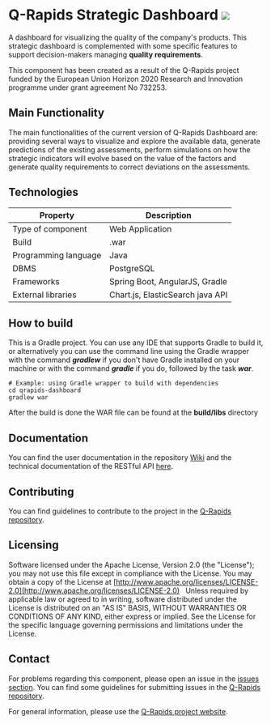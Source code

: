 # Q-Rapids Strategic Dashboard ![](https://img.shields.io/badge/License-Apache2.0-blue.svg)
A dashboard for visualizing the quality of the company's products. This strategic dashboard is complemented with some specific features to support decision-makers managing **quality requirements**.

This component has been created as a result of the Q-Rapids project funded by the European Union Horizon 2020 Research and Innovation programme under grant agreement No 732253.

## Main Functionality
The main functionalities of the current version of Q-Rapids Dashboard are: providing several ways to visualize and explore the available data, generate predictions of the existing assessments, perform simulations on how the strategic indicators will evolve based on the value of the factors and generate quality requirements to correct deviations on the assessments.

## Technologies
|Property|Description|
| -------------------- | --------------------------------|
| Type of component    | Web Application                 |
| Build                | .war                            |
| Programming language | Java                            |
| DBMS                 | PostgreSQL                       |
| Frameworks           | Spring Boot, AngularJS, Gradle  |
| External libraries   | Chart.js, ElasticSearch java API|

## How to build
This is a Gradle project. You can use any IDE that supports Gradle to build it, or alternatively you can use the command line using the Gradle wrapper with the command *__gradlew__* if you don't have Gradle installed on your machine or with the command *__gradle__* if you do, followed by the task *__war__*.

```
# Example: using Gradle wrapper to build with dependencies
cd qrapids-dashboard
gradlew war
```
After the build is done the WAR file can be found at the __build/libs__ directory

## Documentation

You can find the user documentation in the repository [Wiki](https://github.com/q-rapids/qrapids-dashboard/wiki) and the technical documentation of the RESTful API [here](https://q-rapids.github.io/qrapids-dashboard).

## Contributing

You can find guidelines to contribute to the project in the [Q-Rapids repository](https://github.com/q-rapids/q-rapids/blob/master/CONTRIBUTING.md).

## Licensing

Software licensed under the Apache License, Version 2.0 (the "License"); you may not use this file except in compliance with the License. You may obtain a copy of the License at [http://www.apache.org/licenses/LICENSE-2.0](http://www.apache.org/licenses/LICENSE-2.0)
 
Unless required by applicable law or agreed to in writing, software distributed under the License is distributed on an "AS IS" BASIS,
WITHOUT WARRANTIES OR CONDITIONS OF ANY KIND, either express or implied. See the License for the specific language governing permissions and limitations under the License.

## Contact

For problems regarding this component, please open an issue in the [issues section](https://github.com/q-rapids/qrapids-dashboard/issues). You can find some guidelines for submitting issues in the [Q-Rapids repository](https://github.com/q-rapids/q-rapids/blob/master/CONTRIBUTING.md).

For general information, please use the [Q-Rapids project website](http://www.q-rapids.eu/contact).


